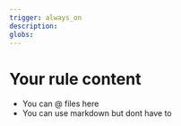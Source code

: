 ```yaml
---
trigger: always_on
description:
globs:
---
```


# Your rule content

- You can @ files here
- You can use markdown but dont have to
